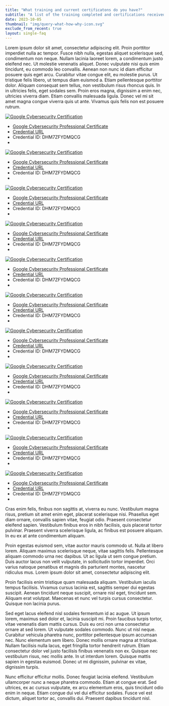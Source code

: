```yaml
---
title: "What training and current certificatons do you have?"
subtitle: "A list of the training completed and certifications received in the past two years."
date: 2023-10-05
thumbnail: "img/query-what-how-why-icon.svg"
exclude_from_recent: true
layout: single-faq
---
```

Lorem ipsum dolor sit amet, consectetur adipiscing elit. Proin porttitor imperdiet nulla ac tempor. Fusce nibh nulla, egestas aliquet scelerisque sed, condimentum non neque. Nullam lacinia laoreet lorem, a condimentum justo eleifend nec. Ut molestie venenatis aliquet. Donec vulputate nisi quis enim tincidunt, eu commodo leo convallis. Aenean non nunc id diam efficitur posuere quis eget arcu. Curabitur vitae congue elit, eu molestie purus. Ut tristique felis libero, ut tempus diam euismod a. Etiam pellentesque porttitor dolor. Aliquam consequat sem tellus, non vestibulum risus rhoncus quis. In in ultricies felis, eget sodales sem. Proin eros magna, dignissim a enim nec, ultricies viverra diam. Etiam convallis malesuada ligula. Donec vel mi sit amet magna congue viverra quis ut ante. Vivamus quis felis non est posuere rutrum.
<div class="portfolio">
<div class="flex-container">
      <div class="flex-item">
          <div class="image-wrapper">
          <a href="/mainroad/pdf/google-cyber.pdf" alt="View Certification"><img src="/mainroad/img/cert/google-cyber.png" alt="Google Cybersecurity Certification"></a>
          </div>
          <ul>
          <li><a href="https://www.coursera.org/google-certificates/cybersecurity-certificate" alt="Coursera Page">Google Cybersecurity Professional Certificate</a></li>
          <li><a class="button-up" href="https://www.coursera.org/account/accomplishments/specialization/certificate/DHM7ZFYDMQCG" alt="Coursera Page">Credential URL</a></li>
          <li>Credential ID: DHM7ZFYDMQCG</li>
          <li>&nbsp;</li>
          </ul>          
      </div>
      <div class="flex-item">
          <div class="image-wrapper">
          <a href="/mainroad/pdf/google-cyber.pdf" alt="View Certification"><img src="/mainroad/img/cert/google-cyber.png" alt="Google Cybersecurity Certification"></a>
          </div>
          <ul>
          <li><a href="https://www.coursera.org/google-certificates/cybersecurity-certificate" alt="Coursera Page">Google Cybersecurity Professional Certificate</a></li>
          <li><a class="button-up" href="https://www.coursera.org/account/accomplishments/specialization/certificate/DHM7ZFYDMQCG" alt="Coursera Page">Credential URL</a></li>
          <li>Credential ID: DHM7ZFYDMQCG</li>
          <li>&nbsp;</li>
          </ul>          
      </div>
      <div class="flex-item">
          <div class="image-wrapper">
          <a href="/mainroad/pdf/google-cyber.pdf" alt="View Certification"><img src="/mainroad/img/cert/google-cyber.png" alt="Google Cybersecurity Certification"></a>
          </div>
          <ul>
          <li><a href="https://www.coursera.org/google-certificates/cybersecurity-certificate" alt="Coursera Page">Google Cybersecurity Professional Certificate</a></li>
          <li><a class="button-up" href="https://www.coursera.org/account/accomplishments/specialization/certificate/DHM7ZFYDMQCG" alt="Coursera Page">Credential URL</a></li>
          <li>Credential ID: DHM7ZFYDMQCG</li>
          <li>&nbsp;</li>
          </ul>          
      </div>
      <div class="flex-item">
          <div class="image-wrapper">
          <a href="/mainroad/pdf/google-cyber.pdf" alt="View Certification"><img src="/mainroad/img/cert/google-cyber.png" alt="Google Cybersecurity Certification"></a>
          </div>
          <ul>
          <li><a href="https://www.coursera.org/google-certificates/cybersecurity-certificate" alt="Coursera Page">Google Cybersecurity Professional Certificate</a></li>
          <li><a class="button-up" href="https://www.coursera.org/account/accomplishments/specialization/certificate/DHM7ZFYDMQCG" alt="Coursera Page">Credential URL</a></li>
          <li>Credential ID: DHM7ZFYDMQCG</li>
          <li>&nbsp;</li>
          </ul>          
      </div>
      <div class="flex-item">
          <div class="image-wrapper">
          <a href="/mainroad/pdf/google-cyber.pdf" alt="View Certification"><img src="/mainroad/img/cert/google-cyber.png" alt="Google Cybersecurity Certification"></a>
          </div>
          <ul>
          <li><a href="https://www.coursera.org/google-certificates/cybersecurity-certificate" alt="Coursera Page">Google Cybersecurity Professional Certificate</a></li>
          <li><a class="button-up" href="https://www.coursera.org/account/accomplishments/specialization/certificate/DHM7ZFYDMQCG" alt="Coursera Page">Credential URL</a></li>
          <li>Credential ID: DHM7ZFYDMQCG</li>
          <li>&nbsp;</li>
          </ul>          
      </div>
      <div class="flex-item">
          <div class="image-wrapper">
          <a href="/mainroad/pdf/google-cyber.pdf" alt="View Certification"><img src="/mainroad/img/cert/google-cyber.png" alt="Google Cybersecurity Certification"></a>
          </div>
          <ul>
          <li><a href="https://www.coursera.org/google-certificates/cybersecurity-certificate" alt="Coursera Page">Google Cybersecurity Professional Certificate</a></li>
          <li><a class="button-up" href="https://www.coursera.org/account/accomplishments/specialization/certificate/DHM7ZFYDMQCG" alt="Coursera Page">Credential URL</a></li>
          <li>Credential ID: DHM7ZFYDMQCG</li>
          <li>&nbsp;</li>
          </ul>          
      </div>
      <div class="flex-item">
          <div class="image-wrapper">
          <a href="/mainroad/pdf/google-cyber.pdf" alt="View Certification"><img src="/mainroad/img/cert/google-cyber.png" alt="Google Cybersecurity Certification"></a>
          </div>
          <ul>
          <li><a href="https://www.coursera.org/google-certificates/cybersecurity-certificate" alt="Coursera Page">Google Cybersecurity Professional Certificate</a></li>
          <li><a class="button-up" href="https://www.coursera.org/account/accomplishments/specialization/certificate/DHM7ZFYDMQCG" alt="Coursera Page">Credential URL</a></li>
          <li>Credential ID: DHM7ZFYDMQCG</li>
          <li>&nbsp;</li>
          </ul>          
      </div>
      <div class="flex-item">
          <div class="image-wrapper">
          <a href="/mainroad/pdf/google-cyber.pdf" alt="View Certification"><img src="/mainroad/img/cert/google-cyber.png" alt="Google Cybersecurity Certification"></a>
          </div>
          <ul>
          <li><a href="https://www.coursera.org/google-certificates/cybersecurity-certificate" alt="Coursera Page">Google Cybersecurity Professional Certificate</a></li>
          <li><a class="button-up" href="https://www.coursera.org/account/accomplishments/specialization/certificate/DHM7ZFYDMQCG" alt="Coursera Page">Credential URL</a></li>
          <li>Credential ID: DHM7ZFYDMQCG</li>
          <li>&nbsp;</li>
          </ul>          
      </div>
      <div class="flex-item">
          <div class="image-wrapper">
          <a href="/mainroad/pdf/google-cyber.pdf" alt="View Certification"><img src="/mainroad/img/cert/google-cyber.png" alt="Google Cybersecurity Certification"></a>
          </div>
          <ul>
          <li><a href="https://www.coursera.org/google-certificates/cybersecurity-certificate" alt="Coursera Page">Google Cybersecurity Professional Certificate</a></li>
          <li><a class="button-up" href="https://www.coursera.org/account/accomplishments/specialization/certificate/DHM7ZFYDMQCG" alt="Coursera Page">Credential URL</a></li>
          <li>Credential ID: DHM7ZFYDMQCG</li>
          <li>&nbsp;</li>
          </ul>          
      </div>
      <div class="flex-item">
          <div class="image-wrapper">
          <a href="/mainroad/pdf/google-cyber.pdf" alt="View Certification"><img src="/mainroad/img/cert/google-cyber.png" alt="Google Cybersecurity Certification"></a>
          </div>
          <ul>
          <li><a href="https://www.coursera.org/google-certificates/cybersecurity-certificate" alt="Coursera Page">Google Cybersecurity Professional Certificate</a></li>
          <li><a class="button-up" href="https://www.coursera.org/account/accomplishments/specialization/certificate/DHM7ZFYDMQCG" alt="Coursera Page">Credential URL</a></li>
          <li>Credential ID: DHM7ZFYDMQCG</li>
          <li>&nbsp;</li>
          </ul>          
      </div>
      <div class="flex-item">
          <div class="image-wrapper">
          <a href="/mainroad/pdf/google-cyber.pdf" alt="View Certification"><img src="/mainroad/img/cert/google-cyber.png" alt="Google Cybersecurity Certification"></a>
          </div>
          <ul>
          <li><a href="https://www.coursera.org/google-certificates/cybersecurity-certificate" alt="Coursera Page">Google Cybersecurity Professional Certificate</a></li>
          <li><a class="button-up" href="https://www.coursera.org/account/accomplishments/specialization/certificate/DHM7ZFYDMQCG" alt="Coursera Page">Credential URL</a></li>
          <li>Credential ID: DHM7ZFYDMQCG</li>
          <li>&nbsp;</li>
          </ul>          
      </div>
     
      
</div> 
</div>
Cras enim felis, finibus non sagittis at, viverra eu nunc. Vestibulum magna risus, pretium sit amet enim eget, placerat scelerisque nisi. Phasellus eget diam ornare, convallis sapien vitae, feugiat odio. Praesent consectetur eleifend sapien. Vestibulum finibus eros in nibh facilisis, quis placerat tortor pulvinar. Praesent viverra scelerisque ligula, ac finibus est posuere aliquam. In eu ex at ante condimentum aliquam.

Proin egestas euismod sem, vitae auctor mauris commodo ut. Nulla at libero lorem. Aliquam maximus scelerisque neque, vitae sagittis felis. Pellentesque aliquam commodo urna nec dapibus. Ut ac ligula ut sem congue pretium. Duis auctor lacus non velit vulputate, in sollicitudin tortor imperdiet. Orci varius natoque penatibus et magnis dis parturient montes, nascetur ridiculus mus. Lorem ipsum dolor sit amet, consectetur adipiscing elit.

Proin facilisis enim tristique quam malesuada aliquam. Vestibulum iaculis tempus facilisis. Vivamus cursus lacinia est, sagittis semper dui egestas suscipit. Aenean tincidunt neque suscipit, ornare nisl eget, tincidunt sem. Aliquam erat volutpat. Maecenas et nunc vel turpis cursus consectetur. Quisque non lacinia purus.

Sed eget lacus eleifend nisl sodales fermentum id ac augue. Ut ipsum lorem, maximus sed dolor et, lacinia suscipit mi. Proin faucibus turpis tortor, vitae venenatis diam mattis cursus. Duis eu orci non urna consectetur ornare at sed lorem. Ut vulputate sodales commodo. Nunc ut nisl neque. Curabitur vehicula pharetra nunc, porttitor pellentesque ipsum accumsan nec. Nunc elementum sem libero. Donec mollis ornare magna at tristique. Nullam facilisis nulla lacus, eget fringilla tortor hendrerit rutrum. Etiam consectetur dolor vel justo facilisis finibus venenatis non ex. Quisque nec vestibulum risus, nec mollis ante. In ut interdum lorem. Quisque mattis sapien in egestas euismod. Donec ut mi dignissim, pulvinar ex vitae, dignissim turpis.

Nunc efficitur efficitur mollis. Donec feugiat lacinia eleifend. Vestibulum ullamcorper nunc a neque pharetra commodo. Etiam at congue erat. Sed ultrices, ex ac cursus vulputate, ex arcu elementum eros, quis tincidunt odio enim in neque. Etiam congue dui vel dui efficitur sodales. Fusce vel est dictum, aliquet tortor ac, convallis dui. Praesent dapibus tincidunt nisl.